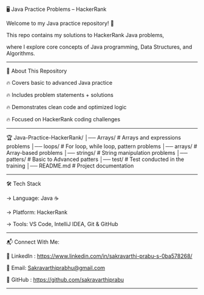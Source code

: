 
🖥️ Java Practice Problems – HackerRank


Welcome to my Java practice repository! 🚀


This repo contains my solutions to HackerRank Java problems, 


where I explore core concepts of Java programming, Data Structures, and Algorithms.


_______________________________________________________________________________________________________________________________________________________________

📌 About This Repository


🔥 Covers basic to advanced Java practice


🔥 Includes problem statements + solutions


🔥 Demonstrates clean code and optimized logic


🔥 Focused on HackerRank coding challenges


_______________________________________________________________________________________________________________________________________________________________

🏆 Java-Practice-HackerRank/
│── Arrays/       # Arrays and expressions problems
│── loops/        # For loop, while loop, pattern problems
│── arrays/       # Array-based problems
│── strings/      # String manipulation problems
│── patters/      # Basic to Advanced patters
│── test/         # Test conducted in the training
│── README.md        # Project documentation
_______________________________________________________________________________________________________________________________________________________________

🛠️ Tech Stack


-> Language: Java ☕


-> Platform: HackerRank


-> Tools: VS Code, IntelliJ IDEA, Git & GitHub


_______________________________________________________________________________________________________________________________________________________________

📬 Connect With Me:

💼 LinkedIn : https://www.linkedin.com/in/sakravarthi-prabu-s-0ba578268/


📧 Email: Sakravarthiprabhu@gmail.com


🐙 GitHub : https://github.com/sakravarthiprabu
_______________________________________________________________________________________________________________________________________________________________






